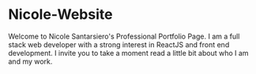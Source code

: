 # Nicole-Website
Welcome to Nicole Santarsiero's Professional Portfolio Page. I am a full stack web developer with a strong interest in ReactJS and front end development. I invite you to take a moment read a little bit about who I am and my work.

